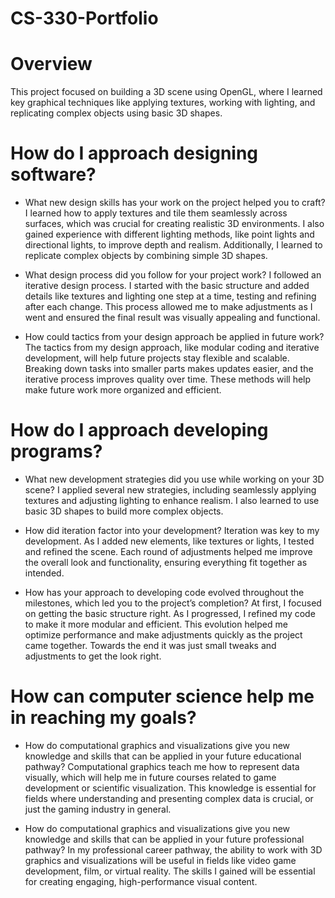 # CS-330-Portfolio

# Overview
This project focused on building a 3D scene using OpenGL, where I learned key graphical techniques like applying textures, working with lighting, and replicating complex objects using basic 3D shapes.

# How do I approach designing software?

- What new design skills has your work on the project helped you to craft?
I learned how to apply textures and tile them seamlessly across surfaces, which was crucial for creating realistic 3D environments. I also gained experience with different lighting methods, like point lights and directional lights, to improve depth and realism. Additionally, I learned to replicate complex objects by combining simple 3D shapes.

- What design process did you follow for your project work?
I followed an iterative design process. I started with the basic structure and added details like textures and lighting one step at a time, testing and refining after each change. This process allowed me to make adjustments as I went and ensured the final result was visually appealing and functional.

- How could tactics from your design approach be applied in future work?
The tactics from my design approach, like modular coding and iterative development, will help future projects stay flexible and scalable. Breaking down tasks into smaller parts makes updates easier, and the iterative process improves quality over time. These methods will help make future work more organized and efficient.

# How do I approach developing programs?

- What new development strategies did you use while working on your 3D scene?
I applied several new strategies, including seamlessly applying textures and adjusting lighting to enhance realism. I also learned to use basic 3D shapes to build more complex objects.

- How did iteration factor into your development?
Iteration was key to my development. As I added new elements, like textures or lights, I tested and refined the scene. Each round of adjustments helped me improve the overall look and functionality, ensuring everything fit together as intended.

- How has your approach to developing code evolved throughout the milestones, which led you to the project’s completion?
At first, I focused on getting the basic structure right. As I progressed, I refined my code to make it more modular and efficient. This evolution helped me optimize performance and make adjustments quickly as the project came together. Towards the end it was just small tweaks and adjustments to get the look right.

# How can computer science help me in reaching my goals?

- How do computational graphics and visualizations give you new knowledge and skills that can be applied in your future educational pathway?
Computational graphics teach me how to represent data visually, which will help me in future courses related to game development or scientific visualization. This knowledge is essential for fields where understanding and presenting complex data is crucial, or just the gaming industry in general.

- How do computational graphics and visualizations give you new knowledge and skills that can be applied in your future professional pathway?
In my professional career pathway, the ability to work with 3D graphics and visualizations will be useful in fields like video game development, film, or virtual reality. The skills I gained will be essential for creating engaging, high-performance visual content.
